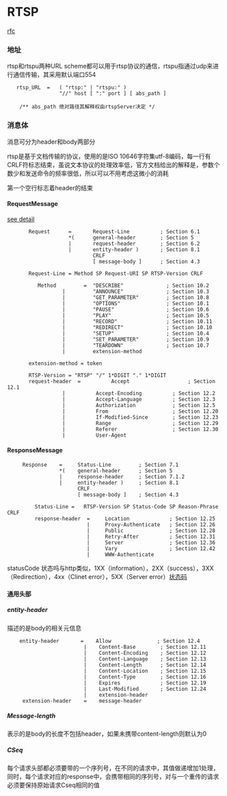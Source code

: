 # RTSP

[rfc](https://tools.ietf.org/html/rfc2326)

### 地址

rtsp和rtspu两种URL scheme都可以用于rtsp协议的通信，rtspu指通过udp来进行通信传输，其采用默认端口554

```
   rtsp_URL  =   ( "rtsp:" | "rtspu:" )
                 "//" host [ ":" port ] [ abs_path ]
                 
    /** abs_path 绝对路径其解释权由rtspServer决定 */              
```

### 消息体

消息可分为header和body两部分

rtsp是基于文档传输的协议，使用的是ISO 10646字符集utf-8编码，每一行有CRLF符标志结束，虽说文本协议的处理效率低，官方文档给出的解释是，参数个数少和发送命令的频率很低，所以可以不用考虑这微小的消耗

第一个空行标志着header的结束

#### RequestMessage

 [see detail](https://tools.ietf.org/html/rfc2326#section-6) 

```
       Request      =       Request-Line          ; Section 6.1
                    *(      general-header        ; Section 5
                    |       request-header        ; Section 6.2
                    |       entity-header )       ; Section 8.1
                            CRLF
                            [ message-body ]      ; Section 4.3
                            
       Request-Line = Method SP Request-URI SP RTSP-Version CRLF
       
          Method         =  "DESCRIBE"              ; Section 10.2
                  |         "ANNOUNCE"              ; Section 10.3
                  |         "GET_PARAMETER"         ; Section 10.8
                  |         "OPTIONS"               ; Section 10.1
                  |         "PAUSE"                 ; Section 10.6
                  |         "PLAY"                  ; Section 10.5
                  |         "RECORD"                ; Section 10.11
                  |         "REDIRECT"              ; Section 10.10
                  |         "SETUP"                 ; Section 10.4
                  |         "SET_PARAMETER"         ; Section 10.9
                  |         "TEARDOWN"              ; Section 10.7
                  |         extension-method

       extension-method = token
       
       RTSP-Version = "RTSP" "/" 1*DIGIT "." 1*DIGIT
       request-header  =          Accept                   ; Section 12.1
                  |          Accept-Encoding          ; Section 12.2
                  |          Accept-Language          ; Section 12.3
                  |          Authorization            ; Section 12.5
                  |          From                     ; Section 12.20
                  |          If-Modified-Since        ; Section 12.23
                  |          Range                    ; Section 12.29
                  |          Referer                  ; Section 12.30
                  |          User-Agent

```

#### ResponseMessage

```
     Response    =     Status-Line         ; Section 7.1
                 *(    general-header      ; Section 5
                 |     response-header     ; Section 7.1.2
                 |     entity-header )     ; Section 8.1
                       CRLF
                       [ message-body ]    ; Section 4.3
                       
         Status-Line =   RTSP-Version SP Status-Code SP Reason-Phrase CRLF
         response-header  =     Location             ; Section 12.25
                          |     Proxy-Authenticate   ; Section 12.26
                          |     Public               ; Section 12.28
                          |     Retry-After          ; Section 12.31
                          |     Server               ; Section 12.36
                          |     Vary                 ; Section 12.42
                          |     WWW-Authenticate 
```

statusCode 状态吗与http类似，1XX（information），2XX（success），3XX（Redirection），4xx（Clinet error），5XX（Server error）[状态码](https://tools.ietf.org/html/rfc2326#section-7.1.1)

#### 通用头部

##### entity-header

描述的是body的相关元信息

```
    entity-header       =    Allow               ; Section 12.4
                         |    Content-Base        ; Section 12.11
                         |    Content-Encoding    ; Section 12.12
                         |    Content-Language    ; Section 12.13
                         |    Content-Length      ; Section 12.14
                         |    Content-Location    ; Section 12.15
                         |    Content-Type        ; Section 12.16
                         |    Expires             ; Section 12.19
                         |    Last-Modified       ; Section 12.24
                         |    extension-header
     extension-header    =    message-header
```

##### Message-length

表示的是body的长度不包括header，如果未携带content-length则默认为0

##### CSeq

每个请求头部都必须要带的一个序列号，在不同的请求中，其值做递增加1处理，同时，每个请求对应的response中，会携带相同的序列号，对与一个重传的请求必须要保持原始请求Cseq相同的值
